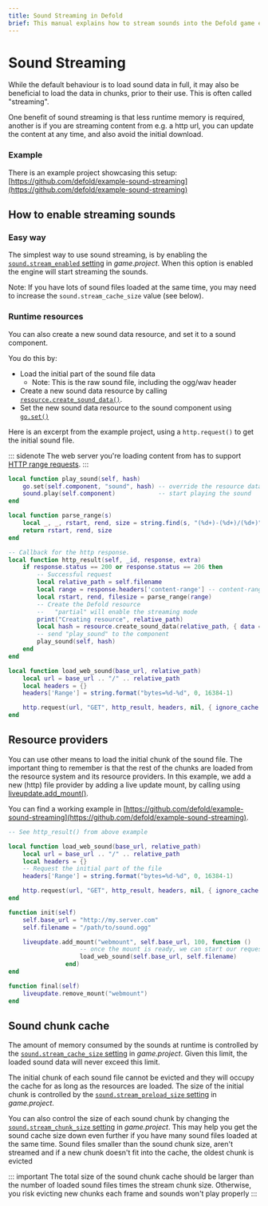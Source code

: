 ```yaml
---
title: Sound Streaming in Defold
brief: This manual explains how to stream sounds into the Defold game engine
---
```


# Sound Streaming

While the default behaviour is to load sound data in full, it may also be beneficial to load the data in chunks, prior to their use. This is often called "streaming".

One benefit of sound streaming is that less runtime memory is required, another is if you are streaming content from e.g. a http url, you can update the content at any time, and also avoid the initial download.

### Example

There is an example project showcasing this setup: [https://github.com/defold/example-sound-streaming](https://github.com/defold/example-sound-streaming)

## How to enable streaming sounds

### Easy way

The simplest way to use sound streaming, is by enabling the [`sound.stream_enabled` setting](https://defold.com/manuals/project-settings/#stream-enabled) in *game.project*. When this option is enabled the engine will start streaming the sounds.

Note: If you have lots of sound files loaded at the same time, you may need to increase the `sound.stream_cache_size` value (see below).

### Runtime resources

You can also create a new sound data resource, and set it to a sound component.

You do this by:
* Load the initial part of the sound file data
    * Note: This is the raw sound file, including the ogg/wav header
* Create a new sound data resource by calling [`resource.create_sound_data()`](/ref/resource/#resource.create_sound_data).
* Set the new sound data resource to the sound component using [`go.set()`](/ref/go#go.set)

Here is an excerpt from the example project, using a `http.request()` to get the initial sound file.

::: sidenote
The web server you're loading content from has to support [HTTP range requests](https://developer.mozilla.org/en-US/docs/Web/HTTP/Guides/Range_requests).
:::

```lua
local function play_sound(self, hash)
    go.set(self.component, "sound", hash) -- override the resource data on the component
    sound.play(self.component)            -- start playing the sound
end

local function parse_range(s)
    local _, _, rstart, rend, size = string.find(s, "(%d+)-(%d+)/(%d+)") -- "bytes 0-16383/103277"
    return rstart, rend, size
end

-- Callback for the http response.
local function http_result(self, _id, response, extra)
    if response.status == 200 or response.status == 206 then
        -- Successful request
        local relative_path = self.filename
        local range = response.headers['content-range'] -- content-range = "bytes 0-16383/103277"
        local rstart, rend, filesize = parse_range(range)
        -- Create the Defold resource
        --   "partial" will enable the streaming mode
        print("Creating resource", relative_path)
        local hash = resource.create_sound_data(relative_path, { data = response.response, filesize = filesize, partial = true })
        -- send "play_sound" to the component
        play_sound(self, hash)
    end
end

local function load_web_sound(base_url, relative_path)
    local url = base_url .. "/" .. relative_path
    local headers = {}
    headers['Range'] = string.format("bytes=%d-%d", 0, 16384-1)

    http.request(url, "GET", http_result, headers, nil, { ignore_cache = true })
end
```

## Resource providers

You can use other means to load the initial chunk of the sound file. The important thing to remember is that the rest of the chunks are loaded from the resource system and its resource providers. In this example, we add a new (http) file provider by adding a live update mount, by calling using [liveupdate.add_mount()](/ref/liveupdate/#liveupdate.add_mount).

You can find a working example in [https://github.com/defold/example-sound-streaming](https://github.com/defold/example-sound-streaming).

```lua
-- See http_result() from above example

local function load_web_sound(base_url, relative_path)
    local url = base_url .. "/" .. relative_path
    local headers = {}
    -- Request the initial part of the file
    headers['Range'] = string.format("bytes=%d-%d", 0, 16384-1)

    http.request(url, "GET", http_result, headers, nil, { ignore_cache = true })
end

function init(self)
    self.base_url = "http://my.server.com"
    self.filename = "/path/to/sound.ogg"

    liveupdate.add_mount("webmount", self.base_url, 100, function ()
                    -- once the mount is ready, we can start our request for downloading the first chunk
                    load_web_sound(self.base_url, self.filename)
                end)
end

function final(self)
    liveupdate.remove_mount("webmount")
end
```

## Sound chunk cache

The amount of memory consumed by the sounds at runtime is controlled by the [`sound.stream_cache_size` setting](https://defold.com/manuals/project-settings/#stream-cache-size) in *game.project*. Given this limit, the loaded sound data will never exceed this limit.

The initial chunk of each sound file cannot be evicted and they will occupy the cache for as long as the resources are loaded. The size of the initial chunk is controlled by the [`sound.stream_preload_size` setting](https://defold.com/manuals/project-settings/#stream-preload-size) in *game.project*.

You can also control the size of each sound chunk by changing the [`sound.stream_chunk_size` setting](https://defold.com/manuals/project-settings/#stream-chunk-size) in *game.project*. This may help you get the sound cache size down even further if you have many sound files loaded at the same time. Sound files smaller than the sound chunk size, aren't streamed and if a new chunk doesn't fit into the cache, the oldest chunk is evicted

::: important
The total size of the sound chunk cache should be larger than the number of loaded sound files times the stream chunk size. Otherwise, you risk evicting new chunks each frame and sounds won't play properly
:::
